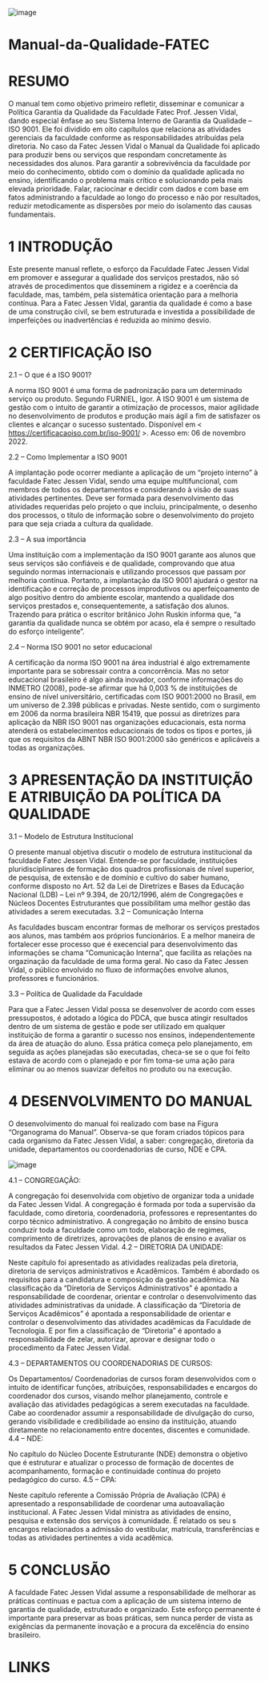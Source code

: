 ![image](https://user-images.githubusercontent.com/95879043/202866689-8ef4c45c-ff69-465d-9dbc-1c09607c8b23.png)

# Manual-da-Qualidade-FATEC
# RESUMO
O manual tem como objetivo primeiro refletir, disseminar e comunicar a Política Garantia da Qualidade da Faculdade Fatec Prof. Jessen Vidal, dando especial ênfase ao seu Sistema Interno de Garantia da Qualidade – ISO 9001. Ele foi dividido em oito capítulos que relaciona as atividades gerenciais da faculdade conforme as responsabilidades atribuídas pela diretoria. No caso da Fatec Jessen Vidal o Manual da Qualidade foi aplicado para produzir bens ou serviços que respondam concretamente às necessidades dos alunos. Para garantir a sobrevivência da faculdade por meio do conhecimento, obtido com o domínio da qualidade aplicada no ensino, identificando o problema mais crítico e solucionando pela mais elevada prioridade. Falar, raciocinar e decidir com dados e com base em fatos administrando a faculdade ao longo do processo e não por resultados, reduzir metodicamente as dispersões por meio do isolamento das causas fundamentais. 
# 1  INTRODUÇÃO
Este presente manual reflete, o esforço da Faculdade Fatec Jessen Vidal em promover e assegurar a qualidade dos serviços prestados, não só através de procedimentos que disseminem a rigidez e a coerência da faculdade, mas, também, pela sistemática orientação para a melhoria contínua. Para a Fatec Jessen Vidal, garantia da qualidade é como a base de uma construção civil, se bem estruturada e investida a possibilidade de imperfeições ou inadvertências é reduzida ao mínimo desvio.
# 2	CERTIFICAÇÃO ISO 
2.1	– O que é a ISO 9001?

A norma ISO 9001 é uma forma de padronização para um determinado serviço ou produto. Segundo FURNIEL, Igor. A ISO 9001 é um sistema de gestão com o intuito de garantir a otimização de processos, maior agilidade no desenvolvimento de produtos e produção mais ágil a fim de satisfazer os clientes e alcançar o sucesso sustentado. Disponível em < https://certificacaoiso.com.br/iso-9001/ >. Acesso em: 06 de novembro 2022. 

2.2	– Como Implementar a ISO 9001

A implantação pode ocorrer mediante a aplicação de um “projeto interno” à faculdade Fatec Jessen Vidal, sendo uma equipe multifuncional, com membros de todos os departamentos e considerando à visão de suas atividades pertinentes. Deve ser formada para desenvolvimento das atividades requeridas pelo projeto o que incluiu, principalmente, o desenho dos processos, o título de informação sobre o desenvolvimento do projeto para que seja criada a cultura da qualidade.

2.3	– A sua importância

Uma instituição com a implementação da ISO 9001 garante aos alunos que seus serviços são confiáveis e de qualidade, comprovando que atua seguindo normas internacionais e utilizando processos que passam por melhoria contínua. Portanto, a implantação da ISO 9001 ajudará o gestor na identificação e correção de processos improdutivos ou aperfeiçoamento de algo positivo dentro do ambiente escolar, mantendo a qualidade dos serviços prestados e, consequentemente, a satisfação dos alunos. Trazendo para prática o escritor britânico John Ruskin informa que, “a garantia da qualidade nunca se obtém por acaso, ela é sempre o resultado do esforço inteligente”.



2.4	– Norma ISO 9001 no setor educacional

A certificação da norma ISO 9001 na área industrial é algo extremamente importante para se sobressair contra a concorrência. Mas no setor educacional brasileiro é algo ainda inovador, conforme informações do INMETRO (2008), pode-se afirmar que há 0,003 % de instituições de ensino de nível universitário, certificadas com ISO 9001:2000 no Brasil, em um universo de 2.398 públicas e privadas. Neste sentido, com o surgimento em 2006 da norma brasileira NBR 15419, que possui as diretrizes para aplicação da NBR ISO 9001 nas organizações educacionais, esta norma atenderá os estabelecimentos educacionais de todos os tipos e portes, já que os requisitos da ABNT NBR ISO 9001:2000 são genéricos e aplicáveis a todas as organizações.
# 3	APRESENTAÇÃO DA INSTITUIÇÃO E ATRIBUIÇÃO DA POLÍTICA DA QUALIDADE

3.1	– Modelo de Estrutura Institucional

O presente manual objetiva discutir o modelo de estrutura institucional da faculdade Fatec Jessen Vidal. Entende-se por faculdade, instituições pluridisciplinares de formação dos quadros profissionais de nível superior, de pesquisa, de extensão e de domínio e cultivo do saber humano, conforme disposto no Art. 52 da Lei de Diretrizes e Bases da Educação Nacional (LDB) – Lei nº 9.394, de 20/12/1996, além de Congregações e Núcleos Docentes Estruturantes que possibilitam uma melhor gestão das atividades a serem executadas.
3.2	– Comunicação Interna

As faculdades buscam encontrar formas de melhorar os serviços prestados aos alunos, mas também aos próprios funcionários. E a melhor maneira de fortalecer esse processo que é execencial para desenvolvimento das informações se chama “Comunicação Interna”, que facilita as relações na orgazinação da faculdade de uma forma geral. No caso da Fatec Jessen Vidal, o público envolvido no fluxo de informações envolve alunos, professores e funcionários.


3.3	– Política de Qualidade da Faculdade

Para que a Fatec Jessen Vidal possa se desenvolver de acordo com esses pressupostos, é adotado a lógica do PDCA, que busca atingir resultados dentro de um sistema de gestão e pode ser utilizado em qualquer instituição de forma a garantir o sucesso nos ensinos, independentemente da área de atuação do aluno.
Essa prática começa pelo planejamento, em seguida as ações planejadas são executadas, checa-se se o que foi feito estava de acordo com o planejado e por fim toma-se uma ação para eliminar ou ao menos suavizar defeitos no produto ou na execução.
#  4	DESENVOLVIMENTO DO MANUAL 
O desenvolvimento do manual foi realizado com base na Figura “Organograma do Manual”. Observa-se que foram criados tópicos para cada organismo da Fatec Jessen Vidal, a saber: congregação, diretoria da unidade, departamentos ou coordenadorias de curso, NDE e CPA.
 
![image](https://user-images.githubusercontent.com/95879043/202866343-6961b30d-460e-4c2e-8b17-b760990ee565.png)


4.1	– CONGREGAÇÃO:

A congregação foi desenvolvida com objetivo de organizar toda a unidade da Fatec Jessen Vidal. A congregação é formada por toda a supervisão da faculdade, como diretoria, coordenadoria, professores e representantes do corpo técnico administrativo. A congregação no âmbito de ensino busca conduzir toda a faculdade como um todo, elaboração de regimes, comprimento de diretrizes, aprovações de planos de ensino e avaliar os resultados da Fatec Jessen Vidal.
4.2	– DIRETORIA DA UNIDADE:

Neste capítulo foi apresentado as atividades realizadas pela diretoria, diretoria de serviços administrativos e Acadêmicos. Também é abordado os requisitos para a candidatura e composição da gestão acadêmica. Na classificação da “Diretoria de Serviços Administrativos” é apontado a responsabilidade de coordenar, orientar e controlar o desenvolvimento das atividades administrativas da unidade. A classificação da “Diretoria de Serviços Acadêmicos” é apontada a responsabilidade de orientar e controlar o desenvolvimento das atividades acadêmicas da Faculdade de Tecnologia. E por fim a classificação de “Diretoria” é apontado a responsabilidade de zelar, autorizar, aprovar e designar todo o procedimento da Fatec Jessen Vidal.

4.3	– DEPARTAMENTOS OU COORDENADORIAS DE CURSOS:

Os Departamentos/ Coordenadorias de cursos foram desenvolvidos com o intuito de identificar funções, atribuições, responsabilidades e encargos do coordenador dos cursos, visando melhor planejamento, controle e avaliação das atividades pedagógicas a serem executadas na faculdade. Cabe ao coordenador assumir a responsabilidade de divulgação do curso, gerando visibilidade e credibilidade ao ensino da instituição, atuando diretamente no relacionamento entre docentes, discentes e comunidade.
4.4	– NDE:

No capítulo do Núcleo Docente Estruturante (NDE) demonstra o objetivo que é estruturar e atualizar o processo de formação de docentes de acompanhamento, formação e continuidade contínua do projeto pedagógico do curso.
4.5	– CPA:

Neste capítulo referente a Comissão Própria de Avaliação (CPA) é apresentado a responsabilidade de coordenar uma autoavaliação institucional. A Fatec Jessen Vidal ministra as atividades de ensino, pesquisa e extensão dos serviços à comunidade. É relatado os seu	s encargos relacionados a admissão do vestibular, matrícula, transferências e todas as atividades pertinentes a vida acadêmica.
# 5	CONCLUSÃO
A faculdade Fatec Jessen Vidal assume a responsabilidade de melhorar as práticas contínuas e pactua com a aplicação de um sistema interno de garantia de qualidade, estruturado e organizado. Este esforço permanente é importante para preservar as boas práticas, sem nunca perder de vista as exigências da permanente inovação e a procura da excelência do ensino brasileiro.
# LINKS
